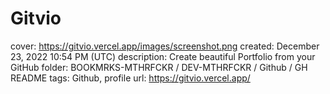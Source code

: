 # Gitvio

cover: https://gitvio.vercel.app/images/screenshot.png
created: December 23, 2022 10:54 PM (UTC)
description: Create beautiful Portfolio from your GitHub
folder: BOOKMRKS-MTHRFCKR / DEV-MTHRFCKR / Github / GH README
tags: Github, profile
url: https://gitvio.vercel.app/